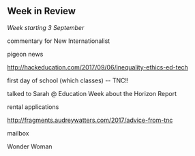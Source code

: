 ## Week in Review

_Week starting 3 September_

commentary for New Internationalist

pigeon news

http://hackeducation.com/2017/09/06/inequality-ethics-ed-tech

first day of school (which classes) -- TNC!!

talked to Sarah @ Education Week about the Horizon Report

rental applications

http://fragments.audreywatters.com/2017/advice-from-tnc

mailbox

Wonder Woman
